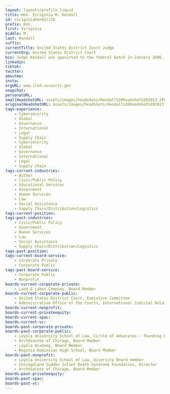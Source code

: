```yaml
---
layout: layouts/profile.liquid
title: Hon. Viriginia M. Kendall
id: viriginiakendall58
prefix: Hon.
first: Viriginia
middle: M.
last: Kendall
suffix: 
currentTitle: United States District Court Judge
currentOrg: United States District Court
bio: Judge Kendall was appointed to the federal bench in January 2006. She is the co-author of Child Exploitation and Trafficking&#58; Examining Global Enforcement and Supply Chain Challenges and U.S. Responses (Rowman & Littlefield 2016) and Child Exploitation and Trafficking&#58; Examining the Global Challenges and the U.S. Responses (Rowman & Littlefield Publishers 2012), with T. Markus Funk. Judge Kendall teaches human trafficking, supply chain law, and public corruption at the University of Chicago Law School, Northwestern University School of Law, and Loyola University Chicago School of Law. She was the Peter and Patricia Gruber Fellow in Women’s Rights at Yale Law School in 2018. She has authored numerous articles on a variety of topics including international human rights, human trafficking, public corruption, and transnational investigations. <br /><br />Aside from her own writing, she also serves as an associate editor of Litigation Journal where she regularly contributes articles to the periodical. She is a member of the American Law Institute where she worked as an Advisor to the drafting of a model penal code for sexual offenses. She is a member of the UNODC’s Judicial Integrity Network and served on an Expert Committee which drafted an international model social media ethics code for judges. She served six years on the Judicial Conference of the United States’ Codes of Conduct Committee where she drafted the Advisory Opinion for the US judiciary on its use of social media. In 2019, she was appointed by Chief Justice Roberts to serve on the Judicial Conference of the United States Committee on International Judicial Relations. She lectures extensively both domestically and internationally (more than 30 countries) in the areas of human trafficking, public corruption, ethics, and judicial training. She has taught in numerous African, European, Southeast Asian, and South American countries. When she trains judges in other countries, Judge Kendall researches the laws and practices of that country and creates a unique program to address the specific needs of that state. Domestically, she created a human trafficking training module for the creation of task forces and judges that has been implemented in numerous jurisdictions throughout the United States.<br /><br />Aside from her work in human trafficking and international human rights, Judge Kendall serves as a multi-district litigation judge and as a Patent Pilot Program judge in her district. She is a judicial liaison to the Federal Circuit Bar Association and was the 2017 Federal Circuit Bar Association Global Fellow. As a Global Fellow,Judge Kendall lectured on a comparison between German and American patent law in Munich, Germany. She serves regularly on Federal Circuit Bar Association panels and American Bar Association panels focused on patent litigation including a recent panel entitled Empowering Women in the Law Virtual Summit.She participated as a conference panelist for the Master Dialogue on Intellectual Property Adjudication – Judicial Perspectives on IP at the World Intellectual Property Organization in Washington, D.C in September 2019. Judge Kendall serves on the board of the Linn Inn of Court (Intellectual Property and Patent Bar) received the Distinguished Judicial Service Award from the Intellectual Property Association of Chicago. <br /><br />In addition to her trial work, Judge Kendall has sat by designation with the Seventh, Ninth, and Federal Circuit Courts of Appeal. <br /><br />Prior to her judicial appointment, she served over ten years as a federal prosecutor in Chicago in both the Public Corruption Unit and as the Child Exploitation Coordinator where she tried dozens of jury trials. While a federal prosecutor, she was appointed to the U.S. Attorney General’s Advisory Panel that reviewed all multi-jurisdictional child exploitation and trafficking cases and served as Project Safe Neighborhoods Coordinator. She has received numerous awards for her work with victims and honorary degrees for her human trafficking work and her pro bono work. She received her Bachelor of Arts and Master of Arts degrees from Northwestern University and her J.D. from Loyola University School of Law.
linkedin: 
tiktok: 
twitter: 
aboutme: 
insta: 
orgURL: www.ilnd.uscourts.gov
snapchat: 
personalURL: 
smallHeadshotURL: assets/images/headshots/Kendall%20headshot%202013.JPG
originalHeadshotURL: assets/images/headshots/Kendall%20headshot%202013.JPG
tags-experience: 
    - Cybersecurity
    - Global
    - Governance
    - International
    - Legal
    - Supply Chain
    - Cybersecurity
    - Global
    - Governance
    - International
    - Legal
    - Supply Chain
tags-current-industries: 
    - Author
    - Civic/Public Policy
    - Educational Services
    - Government
    - Human Services
    - Law
    - Social Assistance
    - Supply Chain/Distribution/Logistics
tags-current-position: 
tags-past-industries: 
    - Civic/Public Policy
    - Government
    - Human Services
    - Law
    - Social Assistance
    - Supply Chain/Distribution/Logistics
tags-past-position: 
tags-current-board-service: 
    - Corporate Private
    - Corporate Public
tags-past-board-service: 
    - Corporate Public
    - Nonprofit
boards-current-corporate-private: 
    - Land & Lakes Company, Board Member
boards-current-corporate-public: 
    - United States District Court, Executive Committee
    - Administrative Office of the Courts, International Judicial Relations Committee
boards-current-nonprofit: 
boards-current-privateequity: 
boards-current-spac: 
boards-current-vc: 
boards-past-corporate-private: 
boards-past-corporate-public: 
    - Loyola University School of Law, Circle of Advocates - founding board member
    - Archdiocese of Chicago, Board Member
    - Loyola Academy, Board Member
    - Reginia Dominican High School, Board Member
boards-past-nonprofit: 
    - Loyola University School of Law, Diversity Board member
    - Chicagoland Sudden Infant Death Syndrome Foundation, Director
    - Archdiocese of Chicago, Board Member
boards-past-privateequity: 
boards-past-spac: 
boards-past-vc: 
---
```

